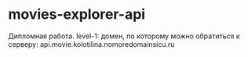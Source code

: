 # movies-explorer-api
Дипломная работа. 
level-1:
домен, по которому можно обратиться к серверу: api.movie.kolotilina.nomoredomainsicu.ru 
